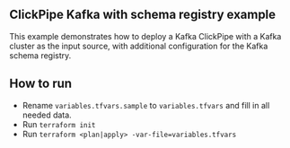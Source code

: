 ## ClickPipe Kafka with schema registry example

This example demonstrates how to deploy a Kafka ClickPipe with a Kafka cluster as the input source,
with additional configuration for the Kafka schema registry.

## How to run

- Rename `variables.tfvars.sample` to `variables.tfvars` and fill in all needed data.
- Run `terraform init`
- Run `terraform <plan|apply> -var-file=variables.tfvars`
